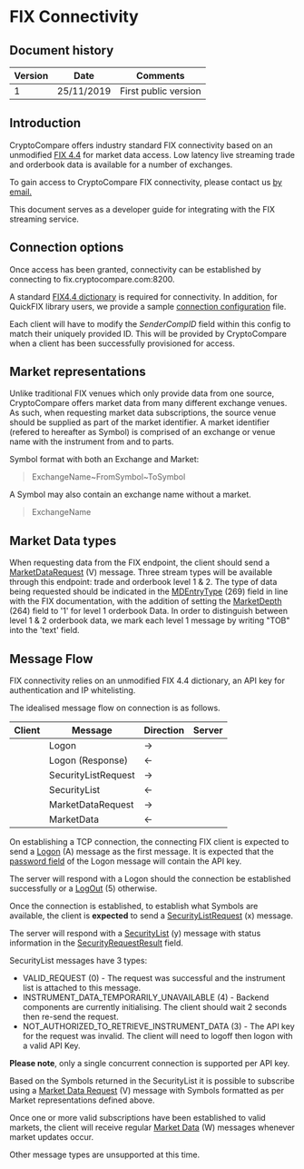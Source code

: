 # FIX Connectivity

## Document history

<table>
	<thead> 
		<tr>
			<th>Version</th>
			<th>Date</th>
			<th>Comments</th>
		</tr>
	</thead>
	<tbody>
		<tr>
			<td>1</td>
			<td>25/11/2019</td>
			<td>First public version</td>
		</tr>
	</tbody>
</table>

## Introduction
CryptoCompare offers industry standard FIX connectivity based on an unmodified [FIX 4.4](https://www.fixtrading.org/standards/fix-4-4/) for market data access. Low latency live streaming trade and orderbook data is available for a number of exchanges.

To gain access to CryptoCompare FIX connectivity, please contact us [by email.](mailto:data@cryptocompare.com)

This document serves as a developer guide for integrating with the FIX streaming service.

## Connection options

Once access has been granted, connectivity can be established by connecting to fix.cryptocompare.com:8200.

A standard [FIX4.4 dictionary](FIX44.xml) is required for connectivity. In addition, for QuickFIX library users, we provide a sample [connection configuration](CCFIX.ini) file.

Each client will have to modify the *SenderCompID* field within this config to match their uniquely provided ID. This will be provided by CryptoCompare when a client has been successfully provisioned for access.

## Market representations

Unlike traditional FIX venues which only provide data from one source, CryptoCompare offers market data from many different exchange venues. As such, when requesting market data subscriptions, the source venue should be supplied as part of the market identifier. A market identifier (refered to hereafter as Symbol) is comprised of an exchange or venue name with the instrument from and to parts.

Symbol format with both an Exchange and Market:
> ExchangeName\~FromSymbol\~ToSymbol

A Symbol may also contain an exchange name without a market.

> ExchangeName

## Market Data types

When requesting data from the FIX endpoint, the client should send a [MarketDataRequest](https://www.onixs.biz/fix-dictionary/4.4/msgType_V_86.html) (V) message. Three stream types will be available through this endpoint: trade and orderbook level 1 & 2. The type of data being requested should be indicated in the [MDEntryType](https://www.onixs.biz/fix-dictionary/4.4/tagNum_269.html) (269) field in line with the FIX documentation, with the addition of setting the [MarketDepth](https://www.onixs.biz/fix-dictionary/4.4/tagNum_264.html) (264) field to '1' for level 1 orderbook Data.
In order to distinguish between level 1 & 2 orderbook data, we mark each level 1 message by writing "TOB" into the 'text' field. 

## Message Flow

FIX connectivity relies on an unmodified FIX 4.4 dictionary, an API key for authentication and IP whitelisting.

The idealised message flow on connection is as follows.

| Client | Message | Direction | Server |
|---|---|---|---|
|| Logon | -> ||
|| Logon (Response) | <- ||
|| SecurityListRequest | -> ||
|| SecurityList | <- ||
|| MarketDataRequest | -> ||
|| MarketData | <- ||

On establishing a TCP connection, the connecting FIX client is expected to send a [Logon](https://www.onixs.biz/fix-dictionary/4.4/msgtype_a_65.html) (A) message as the first message. It is expected that the [password field](https://www.onixs.biz/fix-dictionary/4.4/tagnum_554.html) of the Logon message will contain the API key.

The server will respond with a Logon should the connection be established successfully or a [LogOut](https://www.onixs.biz/fix-dictionary/4.4/msgType_5_5.html) (5) otherwise.

Once the connection is established, to establish what Symbols are available, the client is **expected** to send a [SecurityListRequest](https://www.onixs.biz/fix-dictionary/4.4/msgtype_x_120.html) (x) message. 

The server will respond with a [SecurityList](https://www.onixs.biz/fix-dictionary/4.4/msgType_y_121.html) (y) message with status information in the [SecurityRequestResult](https://www.onixs.biz/fix-dictionary/4.4/tagNum_560.html) field.

SecurityList messages have 3 types:
* VALID_REQUEST (0) - The request was successful and the instrument list is attached to this message.
* INSTRUMENT_DATA_TEMPORARILY_UNAVAILABLE (4) - Backend components are currently initialising. The client should wait 2 seconds then re-send the request.
* NOT_AUTHORIZED_TO_RETRIEVE_INSTRUMENT_DATA (3) - The API key for the request was invalid. The client will need to logoff then logon with a valid API Key.

**Please note**, only a single concurrent connection is supported per API key.

Based on the Symbols returned in the SecurityList it is possible to subscribe using a [Market Data Request](https://www.onixs.biz/fix-dictionary/4.4/msgtype_v_86.html) (V) message with Symbols formatted as per Market representations defined above.

Once one or more valid subscriptions have been established to valid markets, the client will receive regular [Market Data](https://www.onixs.biz/fix-dictionary/4.4/msgtype_w_87.html) (W) messages whenever market updates occur.

Other message types are unsupported at this time.
